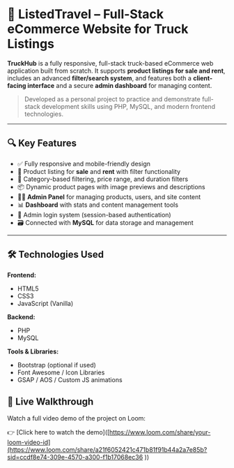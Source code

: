# 🚛 ListedTravel – Full-Stack eCommerce Website for Truck Listings

**TruckHub** is a fully responsive, full-stack truck-based eCommerce web application built from scratch. It supports **product listings for sale and rent**, includes an advanced **filter/search system**, and features both a **client-facing interface** and a secure **admin dashboard** for managing content.

> Developed as a personal project to practice and demonstrate full-stack development skills using PHP, MySQL, and modern frontend technologies.

---

## 🔍 Key Features

- ✅ Fully responsive and mobile-friendly design
- 🛒 Product listing for **sale** and **rent** with filter functionality
- 🧩 Category-based filtering, price range, and duration filters
- 📦 Dynamic product pages with image previews and descriptions
- 🧑‍💼 **Admin Panel** for managing products, users, and site content
- 📊 **Dashboard** with stats and content management tools
- 🔐 Admin login system (session-based authentication)
- 🗃️ Connected with **MySQL** for data storage and management

---

## 🛠️ Technologies Used

**Frontend:**
- HTML5
- CSS3
- JavaScript (Vanilla)

**Backend:**
- PHP
- MySQL

**Tools & Libraries:**
- Bootstrap (optional if used)
- Font Awesome / Icon Libraries
- GSAP / AOS / Custom JS animations

## 🎥 Live Walkthrough

Watch a full video demo of the project on Loom:

👉 [Click here to watch the demo]([https://www.loom.com/share/your-loom-video-id](https://www.loom.com/share/a21f6052421c471b81f91b44a2a7e85b?sid=ccdf8e74-309e-4570-a300-f1b17068ec36 ))

